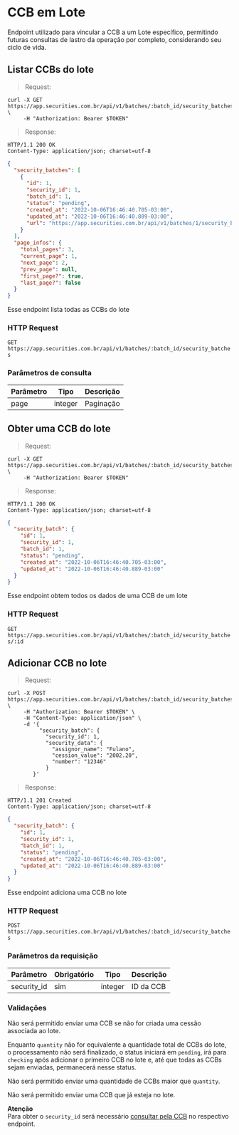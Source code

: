 # CCB em Lote

Endpoint utilizado para vincular a CCB a um Lote específico, permitindo futuras consultas de lastro da operação por completo, considerando seu ciclo de vida.

## Listar CCBs do lote

> Request:

```shell
curl -X GET https://app.securities.com.br/api/v1/batches/:batch_id/security_batches \
     -H "Authorization: Bearer $TOKEN"
```

> Response:

```shell
HTTP/1.1 200 OK
Content-Type: application/json; charset=utf-8
```

```json
{
  "security_batches": [
    {
      "id": 1,
      "security_id": 1,
      "batch_id": 1,
      "status": "pending",
      "created_at": "2022-10-06T16:46:40.705-03:00",
      "updated_at": "2022-10-06T16:46:40.889-03:00",
      "url": "https://app.securities.com.br/api/v1/batches/1/security_batches/1"
    }
  ],
  "page_infos": {
    "total_pages": 3,
    "current_page": 1,
    "next_page": 2,
    "prev_page": null,
    "first_page?": true,
    "last_page?": false
  }
}
```

Esse endpoint lista todas as CCBs do lote

### HTTP Request

`GET https://app.securities.com.br/api/v1/batches/:batch_id/security_batches`

### Parâmetros de consulta

| Parâmetro | Tipo    | Descrição |
| --------- | ------- | --------- |
| page      | integer | Paginação |

## Obter uma CCB do lote

> Request:

```shell
curl -X GET https://app.securities.com.br/api/v1/batches/:batch_id/security_batches/:id \
     -H "Authorization: Bearer $TOKEN"
```

> Response:

```shell
HTTP/1.1 200 OK
Content-Type: application/json; charset=utf-8
```

```json
{
  "security_batch": {
    "id": 1,
    "security_id": 1,
    "batch_id": 1,
    "status": "pending",
    "created_at": "2022-10-06T16:46:40.705-03:00",
    "updated_at": "2022-10-06T16:46:40.889-03:00"
  }
}
```

Esse endpoint obtem todos os dados de uma CCB de um lote

### HTTP Request

`GET https://app.securities.com.br/api/v1/batches/:batch_id/security_batches/:id`

## Adicionar CCB no lote

> Request:

```shell
curl -X POST https://app.securities.com.br/api/v1/batches/:batch_id/security_batches \
     -H "Authorization: Bearer $TOKEN" \
     -H "Content-Type: application/json" \
     -d '{
          "security_batch": {
            "security_id": 1,
            "security_data": {
              "assignor_name": "Fulano",
              "cession_value": "2002.20",
              "number": "12346"
            }
        }'
```

> Response:

```shell
HTTP/1.1 201 Created
Content-Type: application/json; charset=utf-8
```

```json
{
  "security_batch": {
    "id": 1,
    "security_id": 1,
    "batch_id": 1,
    "status": "pending",
    "created_at": "2022-10-06T16:46:40.705-03:00",
    "updated_at": "2022-10-06T16:46:40.889-03:00"
  }
}
```

Esse endpoint adiciona uma CCB no lote

### HTTP Request

`POST https://app.securities.com.br/api/v1/batches/:batch_id/security_batches`

### Parâmetros da requisição

| Parâmetro   | Obrigatório | Tipo    | Descrição |
| ----------- | ----------- | ------- | --------- |
| security_id | sim         | integer | ID da CCB |

### Validações

Não será permitido enviar uma CCB se não for criada uma cessão associada ao lote.

Enquanto `quantity` não for equivalente a quantidade total de CCBs do lote, o processamento não será finalizado,
o status iniciará em `pending`, irá para `checking` após adicionar o primeiro CCB no lote e, até que todas as
CCBs sejam enviadas, permanecerá nesse status.

Não será permitido enviar uma quantidade de CCBs maior que `quantity`.

Não será permitido enviar uma CCB que já esteja no lote.

<aside class="warning">
  <strong>Atenção</strong><br>
  Para obter o <code>security_id</code> será necessário <a href="#listar-ccbs">consultar pela CCB</a> no respectivo endpoint.
</aside>
